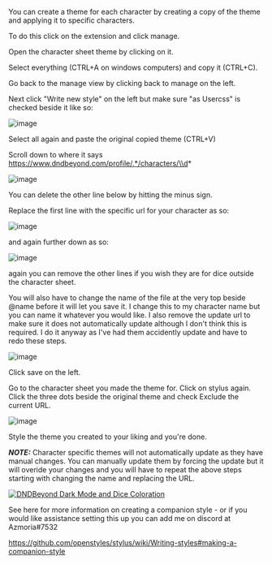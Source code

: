 You can create a theme for each character by creating a copy of the theme and applying it to specific characters. 

To do this click on the extension and click manage.

Open the character sheet theme by clicking on it. 

Select everything (CTRL+A on windows computers) and copy it (CTRL+C).

Go back to the manage view by clicking back to manage on the left.

Next click "Write new style" on the left but make sure "as Usercss" is checked beside it like so:

![image](https://user-images.githubusercontent.com/65363489/121786529-582beb80-cb8e-11eb-8c82-a91ca997bd99.png)

Select all again and paste the original copied theme (CTRL+V)

Scroll down to where it says https://www.dndbeyond.com/profile/.*/characters/\\d* 

![image](https://user-images.githubusercontent.com/65363489/121752766-df218b00-cade-11eb-95ef-a4e9e91b47e3.png)


You can delete the other line below by hitting the minus sign.

Replace the first line with the specific url for your character as so:

![image](https://user-images.githubusercontent.com/65363489/121752934-40495e80-cadf-11eb-853a-c8f69447c142.png)


and again further down as so:

![image](https://user-images.githubusercontent.com/65363489/121752983-59eaa600-cadf-11eb-8840-3e65ba83e56b.png)

again you can remove the other lines if you wish they are for dice outside the character sheet.

You will also have to change the name of the file at the very top beside @name before it will let you save it. 
I change this to my character name but you can name it whatever you would like. I also remove the update url to make sure it does not automatically update although I don't think this is required. I do it anyway as I've had them accidently update and have to redo these steps.

![image](https://user-images.githubusercontent.com/65363489/146813954-f1f93c6d-9e5a-4614-bcaf-a82f01b29eb9.png)


Click save on the left.


Go to the character sheet you made the theme for. Click on stylus again. Click the three dots beside the original theme and check Exclude the current URL.

![image](https://user-images.githubusercontent.com/65363489/121786601-d8525100-cb8e-11eb-8505-c6d6c95489d0.png)

Style the theme you created to your liking and you're done. 

***NOTE:*** Character specific themes will not automatically update as they have manual changes. You can manually update them by forcing the update but it will overide your changes and you will have to repeat the above steps starting with changing the name and replacing the URL.


[![DNDBeyond Dark Mode and Dice Coloration](https://user-images.githubusercontent.com/65363489/121787540-988e6800-cb94-11eb-9ca0-695b3a45caa6.png)](https://www.youtube.com/watch?v=DbYnbr3esnI "DNDBeyond Dark Mode and Dice Coloration")

See here for more information on creating a companion style - or if you would like assistance setting this up you can add me on discord at Azmoria#7532

https://github.com/openstyles/stylus/wiki/Writing-styles#making-a-companion-style
